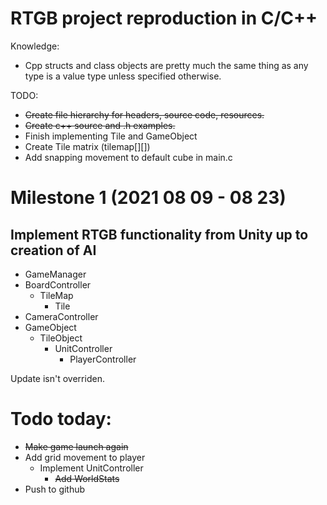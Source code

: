# RTGB project reproduction in C/C++

Knowledge:
* Cpp structs and class objects are pretty much the same thing as any type is a value type unless specified otherwise.


TODO:

* ~~Create file hierarchy for headers, source code, resources.~~
* ~~Create c++ source and .h examples.~~
* Finish implementing Tile and GameObject
* Create Tile matrix (tilemap[][])
* Add snapping movement to default cube in main.c

# Milestone 1 (2021 08 09 - 08 23)
## Implement RTGB functionality from Unity up to creation of AI
* GameManager
* BoardController
  * TileMap
    * Tile
* CameraController
* GameObject
  * TileObject
    * UnitController
      * PlayerController

Update isn't overriden.

# Todo today:
* ~~Make game launch again~~
* Add grid movement to player
  * Implement UnitController
    * ~~Add WorldStats~~
* Push to github